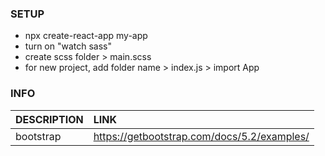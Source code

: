 ### SETUP
- npx create-react-app my-app
- turn on "watch sass"
- create scss folder > main.scss
- for new project, add folder name > index.js > import App 

### INFO
| DESCRIPTION      | LINK | 
| :---        |    :----   |    
| bootstrap       |    https://getbootstrap.com/docs/5.2/examples/   |  